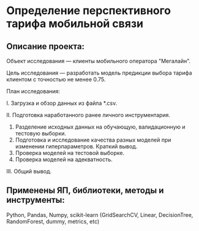 # Определение перспективного тарифа мобильной связи

## Описание проекта:

Объект исследования — клиенты мобильного оператора "Мегалайн".

Цель исследования — разработать модель предикции выбора тарифа клиентом с точностью не менее 0.75.

План исследования:

I. Загрузка и обзор данных из файла *.csv.

II. Подготовка наработанного ранее личного инструментария.

1. Разделение исходных данных на обучающую, валидационную и тестовую выборки.
2. Подготовка и исследование качества разных моделей при изменении гиперпараметров. Краткий вывод.
3. Проверка моделей на тестовой выборке.
4. Проверка моделей на адекватность.

III. Общий вывод.

## Применены ЯП, библиотеки, методы и инструменты:
Python, Pandas, Numpy, scikit-learn (GridSearchCV, Linear, DecisionTree, RandomForest, dummy, metrics, etc)	
